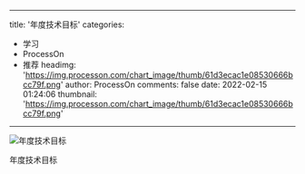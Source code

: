 
---
title: '年度技术目标'
categories: 
 - 学习
 - ProcessOn
 - 推荐
headimg: 'https://img.processon.com/chart_image/thumb/61d3ecac1e08530666bcc79f.png'
author: ProcessOn
comments: false
date: 2022-02-15 01:24:06
thumbnail: 'https://img.processon.com/chart_image/thumb/61d3ecac1e08530666bcc79f.png'
---

<div>   
<img class="thumb" alt="年度技术目标" src="https://img.processon.com/chart_image/thumb/61d3ecac1e08530666bcc79f.png" referrerpolicy="no-referrer">
<p>年度技术目标</p>  
</div>
            